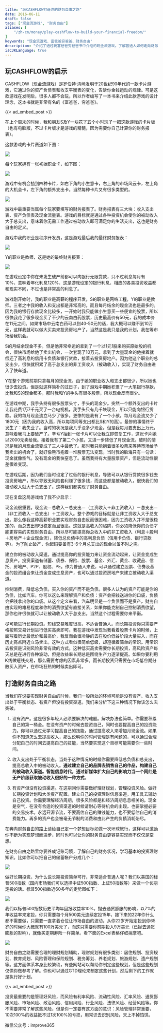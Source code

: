 ```yaml
---
title: "玩CASHFLOW打造你的财务自由之路"
date: 2016-06-11
draft: false
tags: ["现金流游戏", "财务自由"]
aliases: [
    "/zh-cn/money/play-cashflow-to-build-your-financial-freedom/"
]
keywords: "现金流游戏、富爸爸穷爸爸、财务自由"
description: "介绍了通过玩富爸爸穷爸爸书中介绍的现金流游戏，了解普通人如何走向财务自由之路，还有一些关于财务会计报表的知识介绍，如收入支出与资产负债及现金流量表的知识"
isCJKLanguage: true
---
```


## 玩CASHFLOW的启示

CASHFLOW（现金流游戏）是罗伯特·清崎发明于20世纪90年代的一款卡片游戏，它通过你的资产负债表和收支平衡表的变化，告诉你金钱运动的规律。可是这款游戏在发明后，很多人都不会玩，所以作者编写了一本书来介绍此款游戏的设计理念，这本书就是非常有名的《富爸爸，穷爸爸》。

{{< ad_embed_post >}}

在上个周末的时候，我和朋友S及Y一块花了五个小时玩了一把这款游戏的卡片版（也有电脑版，不过卡片版才是游戏的精髓，因为需要你自己计算你的财务报表）。

这款游戏的卡片赛道如下图：

![](https://img.bmpi.dev/2019-12-22-22-00-10.png)

每个玩家拥有一张初始职业卡，如下图：

![](https://img.bmpi.dev/2019-12-22-22-00-25.png)

游戏中有机会抽到四种卡片，如右下角的小生意卡，右上角的市场风云卡，左上角的大机会卡，左下角的额外支出卡。当然每种卡片又有很多类型的。

![](https://img.bmpi.dev/2019-12-22-22-00-42.png)

游戏中最重要当属每个玩家要填写的财务报表了。财务报表有三大块：收入支出表、资产负债表及现金流量表。游戏的目标就是通过各种投资机会使你的被动收入大于总支出，意味着你无需工作通过被动收入即可满足你的生活支出，这也是财务自由的定义。

游戏中我的职业是程序开发员，这是游戏最后我的最终财务报表：

![](https://img.bmpi.dev/2019-12-22-22-00-53.png)

Y的职业是教师，这是她的最终财务报表：

![](https://img.bmpi.dev/2019-12-22-22-01-04.png)

在游戏设定中你在未发生破产前都可以向银行无限贷款，只不过利息每月有10%，意味着年化利息120%，这是游戏设定的银行利息，相应的各类投资收益都和现实不同，不过也是非常高的利息了。

游戏刚开始时，我的职业是高薪的程序开发，S的职业是网络工程，Y的职业是教师。三者之中我的收入和支出都是非常高的，而且每月结余的现金流也是最多的。因为我的银行存款现金比较多，一开始时我只能做小生意买一些便宜的股票，所以很快我花了很多现金买了不少的云南白药股票，历史最高价有50元，我的成本价在11元之间。如果市场中云南白药可以到40-50元的话，我大概可以赚不到10万元，这样我就可以做大买卖来投资房地产了，当然这是我只是我的计划，我在等市场给我机会。

S的月结余现金不多，但是他非常幸运的拿到了一个以1元1股来购买原始股的机会，很快市场给他了卖出机会，一次套现了10万元，拿到了大量现金的他接着就偿还了高利息的信用卡负债和银行贷款，接着去投资房地产。因为他这个职业的总支出少，很快就积累了高于总支出的非工资收入（被动收入），实现了财务自由进入了快车道。

Y在整个游戏前期只拿每月的现金流。由于她的职业收入和支出都很少，所以她也很少去投资。但是就这样简朴的过日子，到了游戏中期她积累了一大笔银行存款，比我和S的现金都多，那时我和Y的手头有很多股票，所以现金反而很少。

在游戏中期，我手头持有很多股票头寸，手头的现金少。突然一个额外支出的卡片让我花费1万7千元买了一台电视机，我手头只有几千块现金，所以只能向银行贷款。我的每月现金流立马少了很多。更惨的是我有了一个小孩，每月现金流又少了1800元（因为我的收入高，所以每项同等支出都比S和Y的高）。最惨的事情终于发生了：我失业了。当时的状况是我几乎没多少现金，但是我每月要支出上万元，意味着我马上要破产了。辛亏Y抽到一张卡片可以让我立即恢复工作，这张卡片她以2000元卖给我。接着我有了第二个小孩，又进一步降低了月现金流。彼时的情况是我的月现金流变成了三人中最低了。那时我只能抱着很多股票来等待市场给予我卖出的机会了，就好像熊市抱着一堆股票无法变现。当时我的脑海只有一句话：现金就像空气。没有现金的我快窒息了。虽然我持有大量股票资产，但是流动性很差很难变现。

在游戏后期，因为我们当时设定了过低的银行利息，导致可以从银行贷款很多钱去投资房地产，所以导致无风险套利赚了很多钱，而这些都是被动收入，很快我们的被动收入就大于总支出了，这样我们都实现了财务自由。

现在复盘这局游戏给了我不少启示：

现金流很重要。现金流＝总收入－总支出＝（工资收入＋非工资收入）－总支出＝（非工资收入－总支出）＋工资收入。整个游戏的目标就是让非工资收入大于总支出。那么像我这种高薪职业要实现财务自由反而很困难，因为工资收入并不是很稳定的，而总支出却很稳定而且很高。这就是高收入的陷阱，你必须降低你的负债才能更容易的实现财务自由。所以尽可能提高你总收入中的非工资收入（利息＋股利＋房地产＋企业现金流），降低总负债中的高利息负债（信用卡负债、银行贷款等）。为了防止破产，你起码要备有3-6个月总支出的现金以备不时之需。

建立你的被动收入渠道。通过提高你的投资能力来让资金流动起来，让资金变成生息资产。投资渠道有储蓄、债券、保险、股票、基金、外汇、黄金、收藏品、信托、房地产、P2P、股权、PE。作为普通人来说，可以通过建立股票、债券及基金的投资组合来让资金变成生息资产，也可以通过投资房地产来建立被动收入渠道。

控制消费，降低总负债。买入你的资产而不是负债。很多人认为的资产可能是你的负债，比如汽车。你可以这么来理解资产和负债：资产会把钱送进你的口袋，负债会把钱拿出你的口袋。从这个定义来看，汽车明显是一个负债而不是资产。财务自由实现的难易程度和你的消费欲望有直接关系，如果你能克制自己控制消费欲望，那你也许很快就可以让被动收入大于总支出，当然这个过程需要你来平衡。

尽可能进行长期投资。短线交易难度很高，不适合普通人。而长期投资你只需要严格按照交易计划进行低买高卖即可。我在游戏中发现当我看着股票卡片的时候，上面写着历史最低价和最高价，我反而会很冷静的去在股价低谷阶段大量买入，而在历史高点附近立马卖出。这种方式看似很简单低级，却遵循着简单的常识。用常识去投资是识别风险非常有效的方式。这种低买高卖需要你长期投资，高风险资产每天总是在进行各种波动，但是收益率长期总是围绕生产力逐渐提高。如果你要利用K线做短线交易，那么需要考虑的因素非常多。而长期投资只需要在市场低谷期分散买入资产，在市场狂热的时候卖出即可。

## 打造财务自由之路

当我们在说要实现财务自由的时候，我们一般所处的环境可能是没有资产、收入支出处于平衡状态、有资产但没有投资渠道。我们来分析下这三种情况下你该怎么去突破。

1. 没有资产。这是很多年轻人必须要解决的难题。解决办法也简单。你需要积累自己的第一桶金。在没有资产的时候去投资自己，同时也要提高自己的投资能力。你可以通过元学习提高自己的技能，通过提高收入来增加月现金流。如果你不知道怎么去提高收入，那么说明你的时间管理是有问题的，可以通过合理分配自己的时间去提高自己的技能，当然要实现这个目标可能需要你一些时间。

2. 收入支出处于平衡状态。当处于这种情况的时候你需要降低总负债和总支出，提高总收入中的被动收入。**通过建立自己的品牌去销售自己的作品，构建自己的被动收入渠道。智能信息时代，通过新媒体扩大自己的影响力当一个网红是无产阶级获取被动收入很好的一种方式**。

3. 有资产但没有投资渠道。在这期间你需要做好理财规划，管理投资风险。做好长期投资计划和大类资产配置。建立自己的投资理财信息渠道，用工具去辅助自己投资。你需要理解经济周期，很多风险都是和经济周期息息相关的。现金是空气，在没有合适的投资渠道的时候请耐心等待机会的出现。也要掌握必要的交易技术。永远开源节流，不要高估自己的赚钱能力，也不要低估自己的消费能力。再多的资产也会被毫无节制的消费和由此产生的负债消耗殆尽。

在奔向财务自由的路上请给自己定一个梦想目标如做一次环球旅行，这样可以激励你不断为实现梦想而进步，同时也可以让你的财务自由更容易实现而不仅仅是空想。

在财务自由之路里你要养成记账习惯，了解自己的财务状况，学习基本的投资理财知识。比如你可以把自己的储蓄帐户分成几个：

![](https://img.bmpi.dev/2019-12-22-22-02-06.png)

做好长期投资。为什么说长期投资简单可行，非常适合普通人呢？我们以美国的标普500指数（国内市场我们可以选择中证500指数、上证50指数等）来做一个长期定投的话。标普500指数近60多年的走势图如下：

![](https://img.bmpi.dev/2019-12-22-22-02-27.png)

我们以标普500指数历史平均年回报收益率10%，抛去通货膨胀的影响，以7%的年收益率来定投，你只需要每个月500美元连续定投15年，接下来的22年你什么都不需要做，只需要一直拿着仓位让市场自由的波动，从你22岁开始定投到你65岁的时候你大概就有100万美元了，而这只需要你前期投入9万美元（已抛去通货膨胀的影响），就像买定期寿险一样简单。看下面的Excel表格仔细揣摩吧。

![](https://img.bmpi.dev/2019-12-22-22-02-46.png)

财务自由之路需要合理的理财规划辅助，理财规划有很多类别：居住规划、投资规划、教育规划、风险管理和保险规划、税务筹划、养老规划、旅游规划、遗产规划等。这方面体系本身比较繁琐，有些网站可以帮助你制定这些规划，但是这些规划仅供你做参考了解。你也可以通过GTD理论来制定这些计划，然后剩下的工作就是执行好计划。

{{< ad_embed_post >}}

投资最重要的是管理好风险，而风险有利率风险、流动性风险、汇率风险、通货膨胀风险、市场风险、政治风险、信用风险、行业风险、法律风险、经营风险等。你不需要非常了解这些风险，但是你一定要有这方面的意识：风险管理非常重要，10次100%的收益抵不过1次100%的亏损，用常识去识别风险，天上不掉馅饼。

微信公众号：improve365
